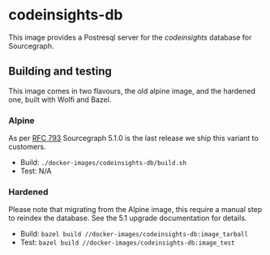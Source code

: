 # codeinsights-db

This image provides a Postresql server for the _codeinsights_ database for Sourcegraph. 

## Building and testing

This image comes in two flavours, the old alpine image, and the hardened one, built with Wolfi and Bazel. 

### Alpine 

As per [RFC 793]() Sourcegraph 5.1.0 is the last release we ship this variant to customers.

- Build: `./docker-images/codeinsights-db/build.sh` 
- Test: N/A

### Hardened

Please note that migrating from the Alpine image, this require a manual step to reindex the database. See the 5.1 upgrade documentation for details.

- Build: `bazel build //docker-images/codeinsights-db:image_tarball` 
- Test: `bazel build //docker-images/codeinsights-db:image_test` 

